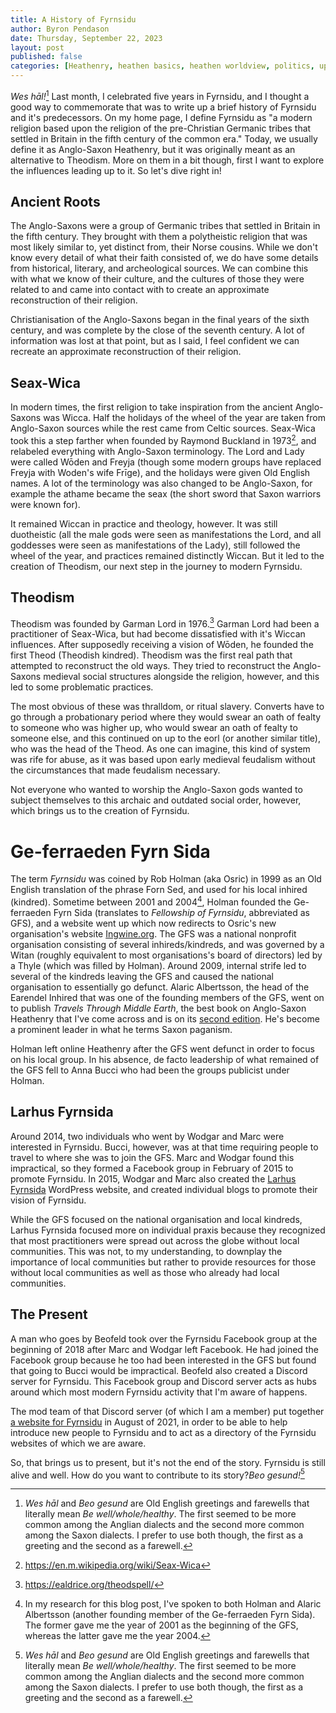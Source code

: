 ```yaml
---
title: A History of Fyrnsidu
author: Byron Pendason
date: Thursday, September 22, 2023
layout: post
published: false
categories: [Heathenry, heathen basics, heathen worldview, politics, updates]
---
```


*Wes hāl!*[^1] Last month, I celebrated five years in Fyrnsidu, and I thought a good way to commemorate that was to write up a brief history of Fyrnsidu and it's predecessors. On my home page, I define Fyrnsidu as "a modern religion based upon the religion of the pre-Christian Germanic tribes that settled in Britain in the fifth century of the common era." Today, we usually define it as Anglo-Saxon Heathenry, but it was originally meant as an alternative to Theodism. More on them in a bit though, first I want to explore the influences leading up to it. So let's dive right in!

## Ancient Roots

The Anglo-Saxons were a group of Germanic tribes that settled in Britain in the fifth century. They brought with them a polytheistic religion that was most likely similar to, yet distinct from, their Norse cousins. While we don't know every detail of what their faith consisted of, we do have some details from historical, literary, and archeological sources. We can combine this with what we know of their culture, and the cultures of those they were related to and came into contact with to create an approximate reconstruction of their religion.

Christianisation of the Anglo-Saxons began in the final years of the sixth century, and was complete by the close of the seventh century. A lot of information was lost at that point, but as I said, I feel confident we can recreate an approximate reconstruction of their religion.

## Seax-Wica

In modern times, the first religion to take inspiration from the ancient Anglo-Saxons was Wicca. Half the holidays of the wheel of the year are taken from Anglo-Saxon sources while the rest came from Celtic sources. Seax-Wica took this a step farther when founded by Raymond Buckland in 1973[^2], and relabeled everything with Anglo-Saxon terminology. The Lord and Lady were called Wōden and Freyja (though some modern groups have replaced Freyja with Woden's wife Frīge), and the holidays were given Old English names. A lot of the terminology was also changed to be Anglo-Saxon, for example the athame became the seax (the short sword that Saxon warriors were known for).

It remained Wiccan in practice and theology, however. It was still duotheistic (all the male gods were seen as manifestations the Lord, and all goddesses were seen as manifestations of the Lady), still followed the wheel of the year, and practices remained distinctly Wiccan. But it led to the creation of Theodism, our next step in the journey to modern Fyrnsidu.

## Theodism

Theodism was founded by Garman Lord in 1976.[^3] Garman Lord had been a practitioner of Seax-Wica, but had become dissatisfied with it's Wiccan influences. After supposedly receiving a vision of Wōden, he founded the first Theod (Theodish kindred). Theodism was the first real path that attempted to reconstruct the old ways. They tried to reconstruct the Anglo-Saxons medieval social structures alongside the religion, however, and this led to some problematic practices.

The most obvious of these was thralldom, or ritual slavery. Converts have to go through a probationary period where they would swear an oath of fealty to someone who was higher up, who would swear an oath of fealty to someone else, and this continued on up to the eorl (or another similar title), who was the head of the Theod. As one can imagine, this kind of system was rife for abuse, as it was based upon early medieval feudalism without the circumstances that made feudalism necessary.

Not everyone who wanted to worship the Anglo-Saxon gods wanted to subject themselves to this archaic and outdated social order, however, which brings us to the creation of Fyrnsidu.

# Ge-ferraeden Fyrn Sida

The term *Fyrnsidu* was coined by Rob Holman (aka Osric) in 1999 as an Old English translation of the phrase Forn Sed, and used for his local inhired (kindred). Sometime between 2001 and 2004[^4], Holman founded the Ge-ferraeden Fyrn Sida (translates to *Fellowship of Fyrnsidu*, abbreviated as GFS), and a website went up which now redirects to Osric's new organisation's website [Ingwine.org](https://ingwine.org). The GFS was a national nonprofit organisation consisting of several inhireds/kindreds, and was governed by a Witan (roughly equivalent to most organisations's board of directors) led by a Thyle (which was filled by Holman).  Around 2009, internal strife led to several of the kindreds leaving the GFS and caused the national organisation to essentially go defunct. Alaric Albertsson, the head of the Earendel Inhired that was one of the founding members of the GFS, went on to publish *Travels Through Middle Earth*, the best book on Anglo-Saxon Heathenry that I've come across and is on its [second edition](https://www.crossedcrowbooks.com/shop-crossed-crow-books/p/travels-through-middle-earth-the-path-of-a-saxon-pagan). He's become a prominent leader in what he terms Saxon paganism.

Holman left online Heathenry after the GFS went defunct in order to focus on his local group. In his absence, de facto leadership of what remained of the GFS fell to Anna Bucci who had been the groups publicist under Holman.

## Larhus Fyrnsida

Around 2014, two individuals who went by Wodgar and Marc were interested in Fyrnsidu. Bucci, however, was at that time requiring people to travel to where she was to join the GFS. Marc and Wodgar found this impractical, so they formed a Facebook group in February of 2015 to promote Fyrnsidu. In 2015, Wodgar and Marc also created the [Larhus Fyrnsida](https://larhusfyrnsida.com/) WordPress website, and created individual blogs to promote their vision of Fyrnsidu.

While the GFS focused on the national organisation and local kindreds, Larhus Fyrnsida focused more on individual praxis because they recognized that most practitioners were spread out across the globe without local communities. This was not, to my understanding, to downplay the importance of local communities but rather to provide resources for those without local communities as well as those who already had local communities.

## The Present

A man who goes by Beofeld took over the Fyrnsidu Facebook group at the beginning of 2018 after Marc and Wodgar left Facebook. He had joined the Facebook group because he too had been interested in the GFS but found that going to Bucci would be impractical. Beofeld also created a Discord server for Fyrnsidu. This Facebook group and Discord server acts as hubs around which most modern Fyrnsidu activity that I'm aware of happens.

The mod team of that Discord server (of which I am a member) put together [a website for Fyrnsidu](https://fyrnsidu.faith) in August of 2021, in order to be able to help introduce new people to Fyrnsidu and to act as a directory of the Fyrnsidu websites of which we are aware.

So, that brings us to present, but it's not the end of the story. Fyrnsidu is still alive and well. How do you want to contribute to its story?*Beo gesund!*[^1]

[^1]: *Wes hāl* and *Beo gesund* are Old English greetings and farewells that literally mean *Be well/whole/healthy*. The first seemed to be more common among the Anglian dialects and the second more common among the Saxon dialects. I prefer to use both though, the first as a greeting and the second as a farewell.

[^2]: https://en.m.wikipedia.org/wiki/Seax-Wica

[^3]: https://ealdrice.org/theodspell/

[^4]: In my research for this blog post, I've spoken to both Holman and Alaric Albertsson (another founding member of the Ge-ferraeden Fyrn Sida). The former gave me the year of 2001 as the beginning of the GFS, whereas the latter gave me the year 2004.
